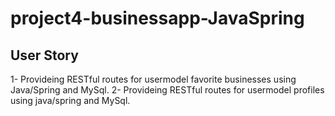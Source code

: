 # project4-businessapp-JavaSpring

## User Story

1- Provideing RESTful routes for usermodel favorite businesses using Java/Spring and MySql.
2- Provideing RESTful routes for usermodel profiles using java/spring and MySql.
